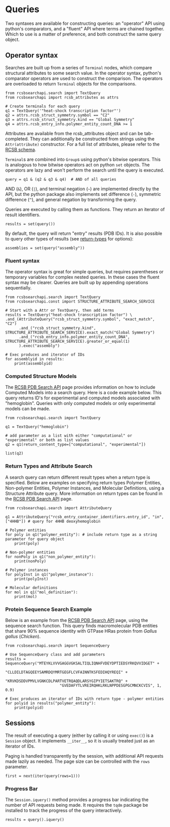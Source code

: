 # Queries

Two syntaxes are available for constructing queries: an "operator" API using python's
comparators, and a "fluent" API where terms are chained together. Which to use is a
matter of preference, and both construct the same query object.

## Operator syntax

Searches are built up from a series of `Terminal` nodes, which compare structural
attributes to some search value. In the operator syntax, python's comparator
operators are used to construct the comparison. The operators are overloaded to
return `Terminal` objects for the comparisons.

    from rcsbsearchapi.search import TextQuery
    from rcsbsearchapi import rcsb_attributes as attrs

    # Create terminals for each query
    q1 = TextQuery('"heat-shock transcription factor"')
    q2 = attrs.rcsb_struct_symmetry.symbol == "C2"
    q3 = attrs.rcsb_struct_symmetry.kind == "Global Symmetry"
    q4 = attrs.rcsb_entry_info.polymer_entity_count_DNA >= 1

Attributes are available from the rcsb_attributes object and can be tab-completed.
They can additionally be constructed from strings using the `Attr(attribute)`
constructor. For a full list of attributes, please refer to the [RCSB
schema](http://search.rcsb.org/rcsbsearch/v2/metadata/schema).

`Terminal`s are combined into `Group`s using python's bitwise operators. This is
analogous to how bitwise operators act on python `set` objects. The operators are
lazy and won't perform the search until the query is executed.

    query = q1 & (q2 & q3 & q4)  # AND of all queries

AND (`&`), OR (`|`), and terminal negation (`~`) are implemented directly by the API,
but the python package also implements set difference (`-`), symmetric difference (`^`),
and general negation by transforming the query.

Queries are executed by calling them as functions. They return an iterator of result
identifiers.

    results = set(query())

By default, the query will return "entry" results (PDB IDs). It is also possible to
query other types of results (see [return-types](http://search.rcsb.org/#return-type)
for options):

    assemblies = set(query("assembly"))


### Fluent syntax

The operator syntax is great for simple queries, but requires parentheses or
temporary variables for complex nested queries. In these cases the fluent syntax may
be clearer. Queries are built up by appending operations sequentially.

    from rcsbsearchapi.search import TextQuery
    from rcsbsearchapi.const import STRUCTURE_ATTRIBUTE_SEARCH_SERVICE

    # Start with a Attr or TextQuery, then add terms
    results = TextQuery("heat-shock transcription factor") \
    .and_(AttributeQuery("rcsb_struct_symmetry.symbol", "exact_match", "C2")
          .and_("rcsb_struct_symmetry.kind", STRUCTURE_ATTRIBUTE_SEARCH_SERVICE).exact_match("Global Symmetry")
          .and_("rcsb_entry_info.polymer_entity_count_DNA", STRUCTURE_ATTRIBUTE_SEARCH_SERVICE).greater_or_equal(1)
          ).exec("assembly")
    
    # Exec produces and iterator of IDs
    for assemblyid in results:
        print(assemblyid)

### Computed Structure Models

The [RCSB PDB Search API](https://search.rcsb.org/#results_content_type)
page provides information on how to include Computed Models into a search query. Here is a code example below.
This query returns ID's for experimental and computed models associated with "hemoglobin". 
Queries with only computed models or only experimental models can be made.
    
    from rcsbsearchapi.search import TextQuery
    
    q1 = TextQuery("hemoglobin")
    
    # add parameter as a list with either "computational" or "experimental" or both as list values
    q2 = q1(return_content_type=["computational", "experimental"])
    
    list(q2)

### Return Types and Attribute Search

A search query can return different result types when a return type is specified. 
Below are examples on specifying return types Polymer Entities,
Non-polymer Entities, Polymer Instances, and Molecular Definitions, using a Structure Attribute query. 
More information on return types can be found in the 
[RCSB PDB Search API](https://search.rcsb.org/#building-search-request) page.

    from rcsbsearchapi.search import AttributeQuery

    q1 = AttributeQuery("rcsb_entry_container_identifiers.entry_id", "in", ["4HHB"]) # query for 4HHB deoxyhemoglobin

    # Polymer entities
    for poly in q1("polymer_entity"): # include return type as a string parameter for query object
        print(poly)
    
    # Non-polymer entities
    for nonPoly in q1("non_polymer_entity"):
        print(nonPoly)
    
    # Polymer instances
    for polyInst in q1("polymer_instance"):
        print(polyInst)
    
    # Molecular definitions
    for mol in q1("mol_definition"):
        print(mol)

### Protein Sequence Search Example

Below is an example from the [RCSB PDB Search API](https://search.rcsb.org/#search-example-3) page, 
using the sequence search function.
This query finds macromolecular PDB entities that share 90% sequence identity with
GTPase HRas protein from *Gallus gallus* (*Chicken*).

    from rcsbsearchapi.search import SequenceQuery

    # Use SequenceQuery class and add parameters
    results = SequenceQuery("MTEYKLVVVGAGGVGKSALTIQLIQNHFVDEYDPTIEDSYRKQVVIDGET" +
                            "CLLDILDTAGQEEYSAMRDQYMRTGEGFLCVFAINNTKSFEDIHQYREQI" +
                            "KRVKDSDDVPMVLVGNKCDLPARTVETRQAQDLARSYGIPYIETSAKTRQ" +
                            "GVEDAFYTLVREIRQHKLRKLNPPDESGPGCMNCKCVIS", 1, 0.9)
    
    # Exec produces an iterator of IDs with return type - polymer entities
    for polyid in results("polymer_entity"):
        print(polyid)

## Sessions

The result of executing a query (either by calling it or using `exec()`) is a
`Session` object. It implements `__iter__`, so it is usually treated just as an
iterator of IDs.

Paging is handled transparently by the session, with additional API requests made
lazily as needed. The page size can be controlled with the `rows` parameter.

    first = next(iter(query(rows=1)))

### Progress Bar

The `Session.iquery()` method provides a progress bar indicating the number of API
requests being made. It requires the `tqdm` package be installed to track the
progress of the query interactively.

    results = query().iquery()
